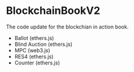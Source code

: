 # BlockchainBookV2
The code update for the blockchian in action book.

- Ballot (ethers.js)
- Blind Auction (ethers.js)
- MPC (web3.js)
- RES4 (ethers.js)
- Counter (ethers.js)

